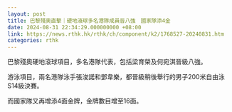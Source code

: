 ```yaml
---
layout: post
title: 巴黎殘奧直擊｜硬地滾球多名港隊成員晉八強　國家隊添4金
date: 2024-08-31 22:34:29.000000000 +08:00
link: https://news.rthk.hk/rthk/ch/component/k2/1768527-20240831.htm
categories: rthk
---
```


巴黎殘奧硬地滾球項目，多名港隊代表，包括梁育榮及何宛淇晉級八強。

游泳項目，兩名港隊泳手張浚諾和鄧韋樂，都晉級稍後舉行的男子200米自由泳S14級決賽。

而國家隊又再增添4面金牌，金牌數目增至16面。
